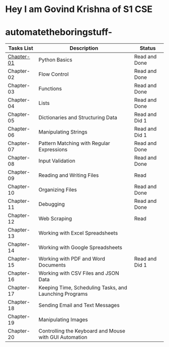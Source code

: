 
# Hey I am Govind Krishna of S1 CSE
# automatetheboringstuff-


|  Tasks List  |               Description                               |         Status         |
| -------------| --------------------------------------------------------| ---------------------- | 
| [Chapter-01](https://github.com/govindkrishna03/automatetheboringstuff-/tree/main/Chapter-0)   |   Python Basics                                         |    Read and Done       |
| Chapter-02   |   Flow Control                                          |    Read and Done       |
| Chapter-03   |   Functions                                             |    Read and Done       |
| Chapter-04   |   Lists                                                 |    Read and Done       |
| Chapter-05   |   Dictionaries and Structuring Data                     |    Read and Did 1      |
| Chapter-06   |   Manipulating Strings                                  |    Read and Did 1      |
| Chapter-07   |   Pattern Matching with Regular Expressions             |    Read and Done       |
| Chapter-08   |   Input Validation                                      |    Read and Done       |
| Chapter-09   |   Reading and Writing Files                             |    Read                |
| Chapter-10   |   Organizing Files                                      |    Read and Done       |
| Chapter-11   |   Debugging                                             |    Read and Done       |
| Chapter-12   |   Web Scraping                                          |    Read                |
| Chapter-13   |   Working with Excel Spreadsheets                       |                        |
| Chapter-14   |   Working with Google Spreadsheets                      |                        |
| Chapter-15   |   Working with PDF and Word Documents                   |    Read and Did 1      | 
| Chapter-16   |   Working with CSV Files and JSON Data                  |                        |
| Chapter-17   |   Keeping Time, Scheduling Tasks, and Launching Programs|                        |
| Chapter-18   |   Sending Email and Text Messages                       |                        |
| Chapter-19   |   Manipulating Images                                   |                        |          
| Chapter-20   |   Controlling the Keyboard and Mouse with GUI Automation|                        |

